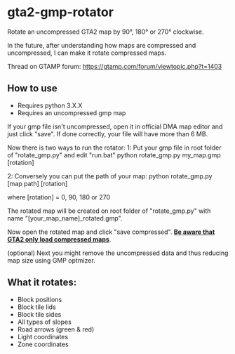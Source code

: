 # gta2-gmp-rotator
Rotate an uncompressed GTA2 map by 90°, 180° or 270° clockwise.

In the future, after understanding how maps are compressed and uncompressed, I can make it rotate compressed maps.

Thread on GTAMP forum: https://gtamp.com/forum/viewtopic.php?t=1403

##  How to use

- Requires python 3.X.X
- Requires an uncompressed gmp map

If your gmp file isn't uncompressed, open it in official DMA map editor and just click "save". If done correctly, your file will have more than 6 MB.

Now there is two ways to run the rotator:
1: Put your gmp file in root folder of "rotate_gmp.py" and edit "run.bat"
python rotate_gmp.py my_map.gmp [rotation]

2: Conversely you can put the path of your map:
python rotate_gmp.py [map path] [rotation]

where [rotation] = 0, 90, 180 or 270

The rotated map will be created on root folder of "rotate_gmp.py" with name "[your_map_name]_rotated.gmp".

Now open the rotated map and click "save compressed". <ins>**Be aware that GTA2 only load compressed maps**</ins>. 

(optional) Next you might remove the uncompressed data and thus reducing map size using GMP optmizer.

## What it rotates:

- Block positions
- Block tile lids
- Block tile sides
- All types of slopes
- Road arrows (green & red)
- Light coordinates
- Zone coordinates
